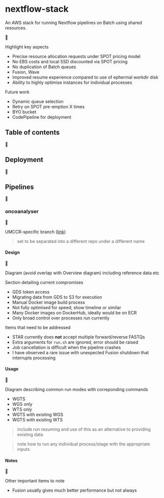 # nextflow-stack

An AWS stack for running Nextflow pipelines on Batch using shared resources.

🚧

Highlight key aspects

* Precise resource allocation requests under SPOT pricing model
* No EBS costs and local SSD discounted via SPOT pricing
* No duplication of Batch queues
* Fusion, Wave
* Improved resume experience compared to use of ephermal workdir disk
* Ability to highly optimise instances for individual processes

Future work

* Dynamic queue selection
* Retry on SPOT pre-emption X times
* BYO bucket
* CodePipeline for deployment

## Table of contents

🚧

## Deployment

🚧

## Pipelines

🚧

### oncoanalyser

🚧

UMCCR-specific branch ([link](https://github.com/scwatts/oncoanalyser/tree/umccr))

> set to be separated into a different repo under a different name

#### Design

🚧

Diagram (avoid overlap with Overview diagram) including reference data etc

Section detailing current compromises

* GDS token access
* Migrating data from GDS to S3 for execution
* Manual Docker image build process
* Not fully optimised for speed; show timeline or similar
* Many Docker images on DockerHub, ideally would be on ECR
* Only broad control over processes run currently

Items that need to be addressed

* STAR currently does **not** accept multiple forward/reverse FASTQs
* Extra arguments for `run.sh` are ignored, error should be raised
* Job cancellation is difficult when the pipeline crashes
* I have observed a rare issue with unexpected Fusion shutdown that interrupts processing

#### Usage

🚧

Diagram describing common run modes with correponding commands

* WGTS
* WGS only
* WTS only
* WGTS with existing WGS
* WGTS with existing WTS

> include run resuming and use of this as an alternative to providing existing data

> note how to run any individual process/stage with the appropriate inputs

#### Notes

🚧

Other important items to note

* Fusion usually gives much better performance but not always
